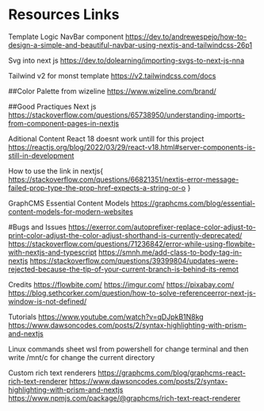 # Resources Links

Template Logic NavBar component
https://dev.to/andrewespejo/how-to-design-a-simple-and-beautiful-navbar-using-nextjs-and-tailwindcss-26p1

Svg into next js
https://dev.to/dolearning/importing-svgs-to-next-js-nna

Tailwind v2 for monst template
https://v2.tailwindcss.com/docs

##Color Palette
from wizeline
https://www.wizeline.com/brand/

##Good Practiques Next js
https://stackoverflow.com/questions/65738950/understanding-imports-from-component-pages-in-nextjs

Aditional Content
React 18 doesnt work untill for this project
https://reactjs.org/blog/2022/03/29/react-v18.html#server-components-is-still-in-development

How to use the link in nextjs{
https://stackoverflow.com/questions/66821351/nextjs-error-message-failed-prop-type-the-prop-href-expects-a-string-or-o
}

GraphCMS Essential Content Models
https://graphcms.com/blog/essential-content-models-for-modern-websites

#Bugs and Issues
https://exerror.com/autoprefixer-replace-color-adjust-to-print-color-adjust-the-color-adjust-shorthand-is-currently-deprecated/
https://stackoverflow.com/questions/71236842/error-while-using-flowbite-with-nextjs-and-typescript
https://smnh.me/add-class-to-body-tag-in-nextjs
https://stackoverflow.com/questions/39399804/updates-were-rejected-because-the-tip-of-your-current-branch-is-behind-its-remot

Credits
https://flowbite.com/
https://imgur.com/
https://pixabay.com/
https://blog.sethcorker.com/question/how-to-solve-referenceerror-next-js-window-is-not-defined/

Tutorials
https://www.youtube.com/watch?v=qDJpkB1N8kg
https://www.dawsoncodes.com/posts/2/syntax-highlighting-with-prism-and-nextjs

Linux commands sheet
wsl from powershell for change terminal
and then write /mnt/c for change the current directory

Custom rich text renderers
https://graphcms.com/blog/graphcms-react-rich-text-renderer
https://www.dawsoncodes.com/posts/2/syntax-highlighting-with-prism-and-nextjs
https://www.npmjs.com/package/@graphcms/rich-text-react-renderer